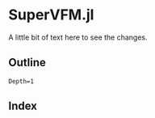 # SuperVFM.jl
A little bit of text here to see the changes.

## Outline
```@contents
Depth=1
```

## Index
```@index
```